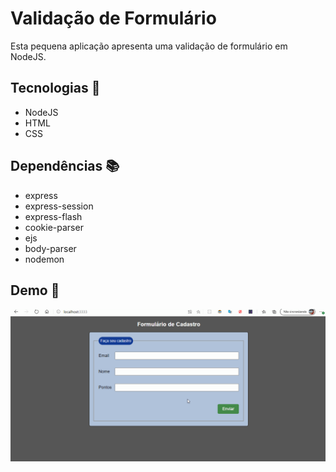 # Validação de Formulário
Esta pequena aplicação apresenta uma validação de formulário em NodeJS.

## Tecnologias :rocket:
* NodeJS
* HTML
* CSS

## Dependências :books:
* express
* express-session
* express-flash
* cookie-parser
* ejs
* body-parser
* nodemon

## Demo :movie_camera:
![Demo Formulário](/public/images/demo.gif?raw=true "Demo Formulário")
